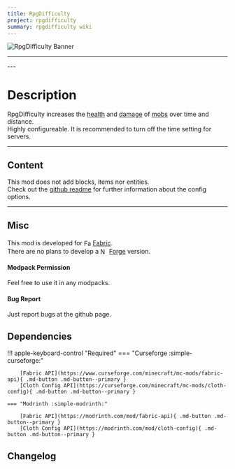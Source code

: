 ```yaml
---
title: RpgDifficulty
project: rpgdifficulty
summary: rpgdifficulty wiki
---
```

<script src="/wiki/javascripts/data.js"></script>
<script src="/wiki/javascripts/sidebar.js" id="rpgdifficulty"></script>

![RpgDifficulty Banner](/wiki/assets/general/banner/rpgdifficultybanner.png)

---
<div id="showcase-gallery" modid="rpgdifficulty" image_1="rpgdifficulty_image_1"></div>
<script src="/wiki/javascripts/showcase.js"></script>
---

# Description
RpgDifficulty increases the [health](https://minecraft.wiki/w/Health) and [damage](https://minecraft.wiki/w/Damage) of [mobs](https://minecraft.wiki/w/Mob) over time and distance.  
Highly configureable. It is recommended to turn off the time setting for servers.

---
## Content
This mod does not add blocks, items nor entities.  
Check out the [github readme](https://github.com/Globox1997/RpgDifficulty) for further information about the config options.
  
---
## Misc
This mod is developed for <img src="https://fabricmc.net/assets/logo.png" alt="Fabric" width="16" height="16" style="position: relative; top: 3px;"> [Fabric](https://fabricmc.net/).  
There are no plans to develop a <img src="https://neoforged.net/img/authors/neoforged.png" alt="NeoForged" width="16" height="16" style="position: relative; top: 3px;"> [Forge](https://neoforged.net/) version.  

#### Modpack Permission
Feel free to use it in any modpacks.  

#### Bug Report
Just report bugs at the github page.  

## Dependencies

!!! apple-keyboard-control "Required"
    === "Curseforge :simple-curseforge:"

        [Fabric API](https://www.curseforge.com/minecraft/mc-mods/fabric-api){ .md-button .md-button--primary }
        [Cloth Config API](https://curseforge.com/minecraft/mc-mods/cloth-config){ .md-button .md-button--primary }

    === "Modrinth :simple-modrinth:"

        [Fabric API](https://modrinth.com/mod/fabric-api){ .md-button .md-button--primary }
        [Cloth Config API](https://modrinth.com/mod/cloth-config){ .md-button .md-button--primary }

## Changelog
<script src="https://cdn.jsdelivr.net/npm/marked/marked.min.js"></script>
<div id="log" modid="rpgdifficulty"></div>
